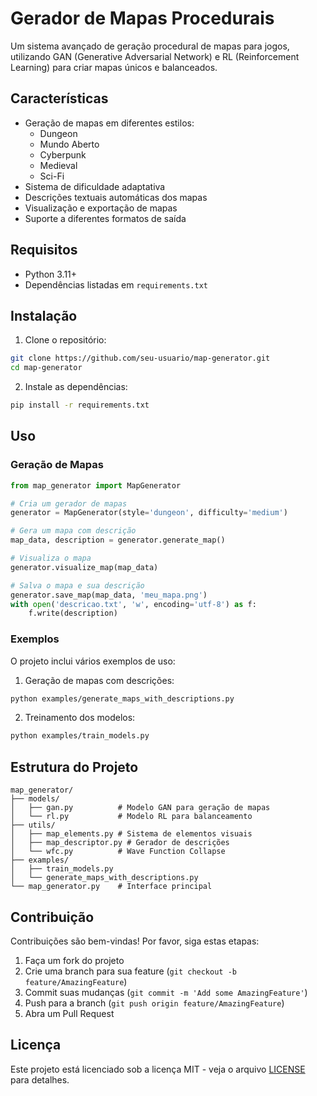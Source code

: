 # Gerador de Mapas Procedurais

Um sistema avançado de geração procedural de mapas para jogos, utilizando GAN (Generative Adversarial Network) e RL (Reinforcement Learning) para criar mapas únicos e balanceados.

## Características

- Geração de mapas em diferentes estilos:
  - Dungeon
  - Mundo Aberto
  - Cyberpunk
  - Medieval
  - Sci-Fi
- Sistema de dificuldade adaptativa
- Descrições textuais automáticas dos mapas
- Visualização e exportação de mapas
- Suporte a diferentes formatos de saída

## Requisitos

- Python 3.11+
- Dependências listadas em `requirements.txt`

## Instalação

1. Clone o repositório:
```bash
git clone https://github.com/seu-usuario/map-generator.git
cd map-generator
```

2. Instale as dependências:
```bash
pip install -r requirements.txt
```

## Uso

### Geração de Mapas

```python
from map_generator import MapGenerator

# Cria um gerador de mapas
generator = MapGenerator(style='dungeon', difficulty='medium')

# Gera um mapa com descrição
map_data, description = generator.generate_map()

# Visualiza o mapa
generator.visualize_map(map_data)

# Salva o mapa e sua descrição
generator.save_map(map_data, 'meu_mapa.png')
with open('descricao.txt', 'w', encoding='utf-8') as f:
    f.write(description)
```

### Exemplos

O projeto inclui vários exemplos de uso:

1. Geração de mapas com descrições:
```bash
python examples/generate_maps_with_descriptions.py
```

2. Treinamento dos modelos:
```bash
python examples/train_models.py
```

## Estrutura do Projeto

```
map_generator/
├── models/
│   ├── gan.py          # Modelo GAN para geração de mapas
│   └── rl.py           # Modelo RL para balanceamento
├── utils/
│   ├── map_elements.py # Sistema de elementos visuais
│   ├── map_descriptor.py # Gerador de descrições
│   └── wfc.py          # Wave Function Collapse
├── examples/
│   ├── train_models.py
│   └── generate_maps_with_descriptions.py
└── map_generator.py    # Interface principal
```

## Contribuição

Contribuições são bem-vindas! Por favor, siga estas etapas:

1. Faça um fork do projeto
2. Crie uma branch para sua feature (`git checkout -b feature/AmazingFeature`)
3. Commit suas mudanças (`git commit -m 'Add some AmazingFeature'`)
4. Push para a branch (`git push origin feature/AmazingFeature`)
5. Abra um Pull Request

## Licença

Este projeto está licenciado sob a licença MIT - veja o arquivo [LICENSE](LICENSE) para detalhes.

